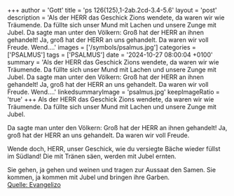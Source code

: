 +++
author = 'Gott'
title = 'ps 126(125),1-2ab.2cd-3.4-5.6'
layout = 'post'
description = 'Als der HERR das Geschick Zions wendete,  da waren wir wie Träumende. Da füllte sich unser Mund mit Lachen und unsere Zunge mit Jubel.  Da sagte man unter den Völkern: Groß hat der HERR an ihnen gehandelt! Ja, groß hat der HERR an uns gehandelt.  Da waren wir voll Freude.  Wend....'
images = ['/symbols/psalmus.jpg']
categories = ['PSALMUS']
tags = ['PSALMUS']
date = '2024-10-27 08:00:04 +0100'
summary = 'Als der HERR das Geschick Zions wendete,  da waren wir wie Träumende. Da füllte sich unser Mund mit Lachen und unsere Zunge mit Jubel.  Da sagte man unter den Völkern: Groß hat der HERR an ihnen gehandelt! Ja, groß hat der HERR an uns gehandelt.  Da waren wir voll Freude.  Wend....'
linkedsummaryImage = 'psalmus.jpg'
keepImageRatio = 'true'
+++
Als der HERR das Geschick Zions wendete, 
da waren wir wie Träumende.
Da füllte sich unser Mund mit Lachen
und unsere Zunge mit Jubel.

Da sagte man unter den Völkern:
Groß hat der HERR an ihnen gehandelt!
Ja, groß hat der HERR an uns gehandelt. 
Da waren wir voll Freude.

Wende doch, HERR, unser Geschick, 
wie du versiegte Bäche wieder füllst im Südland!
Die mit Tränen säen, 
werden mit Jubel ernten.<!--more-->

Sie gehen, ja gehen und weinen 
und tragen zur Aussaat den Samen. 
Sie kommen, ja kommen mit Jubel 
und bringen ihre Garben.<br> [Quelle: Evangelizo](https://evangeliumtagfuertag.org/DE/gospel)